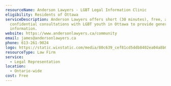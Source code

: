 ```yaml
---
resourceName: Anderson Lawyers - LGBT Legal Information Clinic
eligibility: Residents of Ottawa
serviceDescription: Anderson Lawyers offers short (30 minutes), free, and
  confidential consultations with LGBT youth in Ottawa to provide general
  information.
website: https://www.andersonlawyers.ca/community 
email: james@andersonlawyers.ca
phone: 613-261-9024
logo: https://static.wixstatic.com/media/80c639_cef81cd5ddb8402ea04a8b02224e1a38~mv2.png/v1/fill/w_492,h_101,al_c,q_85,usm_0.66_1.00_0.01/Logo%20-%20proper%20colour.webp
resourceType: Law Firm
service:
  - Legal Representation
location:
  - Ontario-wide
cost: Free
---
```


